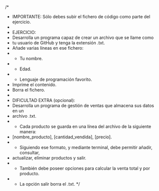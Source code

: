 /*
 * IMPORTANTE: Sólo debes subir el fichero de código como parte del ejercicio.
 * 
 * EJERCICIO:
 * Desarrolla un programa capaz de crear un archivo que se llame como
 * tu usuario de GitHub y tenga la extensión .txt.
 * Añade varias líneas en ese fichero:
 * - Tu nombre.
 * - Edad.
 * - Lenguaje de programación favorito.
 * Imprime el contenido.
 * Borra el fichero.
 *
 * DIFICULTAD EXTRA (opcional):
 * Desarrolla un programa de gestión de ventas que almacena sus datos en un 
 * archivo .txt.
 * - Cada producto se guarda en una línea del archivo de la siguiente manera:
 *   [nombre_producto], [cantidad_vendida], [precio].
 * - Siguiendo ese formato, y mediante terminal, debe permitir añadir, consultar,
 *   actualizar, eliminar productos y salir.
 * - También debe poseer opciones para calcular la venta total y por producto.
 * - La opción salir borra el .txt.
 */
